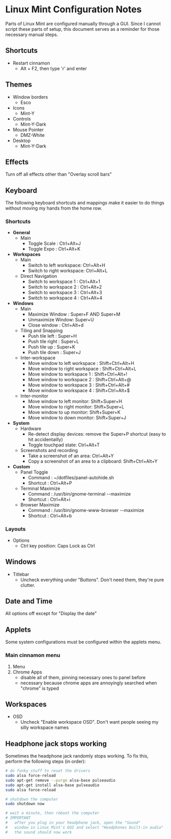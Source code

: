 # Linux Mint Configuration Notes

Parts of Linux Mint are configured manually through a GUI.
Since I cannot script these parts of setup, this document serves
as a reminder for those necessary manual steps.

## Shortcuts

* Restart cinnamon
    * Alt + F2, then type 'r' and enter

## Themes

* Window borders
    * Esco
* Icons
    * Mint-Y
* Controls
    * Mint-Y-Dark
* Mouse Pointer
    * DMZ-White
* Desktop
    * Mint-Y-Dark

## Effects

Turn off all effects other than "Overlay scroll bars"

## Keyboard

The following keyboard shortcuts and mappings make it easier
to do things without moving my hands from the home row.

### Shortcuts

* **General**
    * Main
        * Toggle Scale : Ctrl+Alt+J
        * Toggle Expo : Ctrl+Alt+K
* **Workspaces**
    * Main
        * Switch to left workspace: Ctrl+Alt+H
        * Switch to right workspace: Ctrl+Alt+L
    * Direct Navigation
        * Switch to workspace 1 : Ctrl+Alt+1
        * Switch to workspace 2 : Ctrl+Alt+2
        * Switch to workspace 3 : Ctrl+Alt+3
        * Switch to workspace 4 : Ctrl+Alt+4
* **Windows**
    * Main
        * Maximize Window : Super+F AND Super+M
        * Unmaximize Window: Super+U
        * Close window : Ctrl+Alt+d
    * Tiling and Snapping
        * Push tile left : Super+H
        * Push tile right : Super+L
        * Push tile up : Super+K
        * Push tile down : Super+J
    * Inter-workspace
        * Move window to left workspace : Shift+Ctrl+Alt+H
        * Move window to right workspace : Shift+Ctrl+Alt+L
        * Move window to workspace 1 : Shift+Ctrl+Alt+!
        * Move window to workspace 2 : Shift+Ctrl+Alt+@
        * Move window to workspace 3 : Shift+Ctrl+Alt+#
        * Move window to workspace 4 : Shift+Ctrl+Alt+$
    * Inter-monitor
        * Move window to left monitor: Shift+Super+H
        * Move window to right monitor: Shift+Super+L
        * Move window to up monitor: Shift+Super+K
        * Move window to down monitor: Shift+Super+J
* **System**
    * Hardware
        * Re-detect display devices: remove the Super+P shortcut (easy to hit accidentailly)
        * Toggle touchpad state: Ctrl+Alt+T
    * Screenshots and recording
        * Take a screenshot of an area: Ctrl+Alt+Y
        * Copy a screenshot of an area to a clipboard: Shift+Ctrl+Alt+Y
* **Custom**
    * Panel Toggle
        * Command : ~/dotfiles/panel-autohide.sh
        * Shortcut : Ctrl+Alt+P
    * Terminal Maximize
        * Command : /usr/bin/gnome-terminal --maximize
        * Shortcut : Ctrl+Alt+i
    * Browser Maximize
        * Command : /usr/bin/gnome-www-browser --maximize
        * Shortcut : Ctrl+Alt+b

### Layouts

* Options
  * Ctrl key position: Caps Lock as Ctrl

## Windows

* Titlebar
    * Uncheck everything under "Buttons". Don't need them, they're pure clutter.

## Date and Time

All options off except for "Display the date"

## Applets

Some system configurations must be configured within the applets menu.

### Main cinnamon menu

1. Menu
1. Chrome Apps
    * disable all of them, pinning necessary ones to panel before
    * necessary because chrome apps are annoyingly searched when "chrome" is typed

## Workspaces

* OSD
    * Uncheck "Enable workspace OSD". Don't want people seeing my silly workspace names


## Headphone jack stops working

Sometimes the headphone jack randomly stops working.
To fix this, perform the following steps (in order):

```bash
# do funky stuff to reset the drivers
sudo alsa force-reload
sudo apt-get remove --purge alsa-base pulseaudio
sudo apt-get install alsa-base pulseaudio
sudo alsa force-reload

# shutdown the computer
sudo shutdown now

# wait a minute, then reboot the computer
# IMPORTANT
#   after you plug in your headphone jack, open the "Sound"
#   window in Linux Mint's GUI and select "Headphones built-in audio"
#   the sound should now work
```
